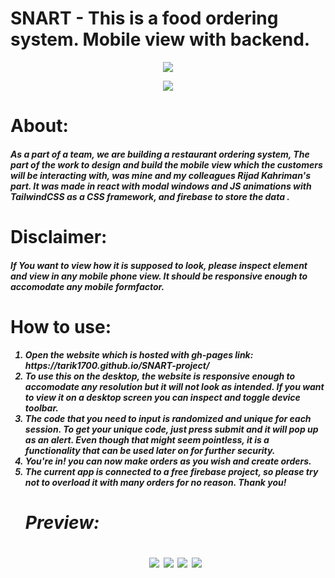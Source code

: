 # SNART - This is a food ordering system. Mobile view with backend.

<p align="center">
<img src="https://user-images.githubusercontent.com/71398993/166266396-9e94b03f-bb85-4758-92a5-d4a87c370db7.png">
</p>
<p align="center">
<img src="https://user-images.githubusercontent.com/71398993/166266409-687f7ab5-efa0-48ee-8ca4-c36ccf799d92.png">
</p>

  <h1> About:
  <h5> As a part of a team, we are building a restaurant ordering system, The part of the work to design and build the mobile view which the customers will be interacting with, was mine and my colleagues Rijad Kahriman's part. It was made in react with modal windows and JS animations with TailwindCSS as a CSS framework, and firebase to store the data .
     
    
  <h1> Disclaimer:
  <h5> If You want to view how it is supposed to look, please inspect element and view in any mobile phone view. It should be responsive enough to accomodate any mobile formfactor.
<h1> How to use:
      <h5> <ol><li>Open the website which is hosted with gh-pages link: https://tarik1700.github.io/SNART-project/ 
        <li>To use this on the desktop, the website is responsive enough to accomodate any resolution but it will not look as intended. If you want to view it on a desktop screen you can inspect and toggle device toolbar. 
        <li>The code that you need to input is randomized and unique for each session. To get your unique code, just press submit and it will pop up as an alert. Even though that might seem pointless, it is a functionality that can be used later on for further security. 
        <li>You're in! you can now make orders as you wish and create orders. 
        <li>The current app is connected to a free firebase project, so please try not to overload it with many orders for no reason. Thank you!
    
   <h1> Preview:
     <p align="center">
     <img src="https://user-images.githubusercontent.com/71398993/170133501-a3bff862-d5ec-4c90-b9cd-9605ffd6eba5.png">
     <img src="https://user-images.githubusercontent.com/71398993/170133806-3ec9cbc6-0761-4fee-a754-f0430b0221bd.png">
       <img src="https://user-images.githubusercontent.com/71398993/170134007-d9181730-2b8a-413e-92f2-e36b10f9cf8a.png">
        <img src="https://user-images.githubusercontent.com/71398993/170134249-8d04a449-4f6e-459d-8e2c-b81d89378358.png">
    </p>
